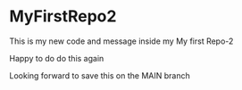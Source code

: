 # MyFirstRepo2

This is my new code and message inside my My first Repo-2

Happy to do do this again

Looking forward to save this on the MAIN branch
